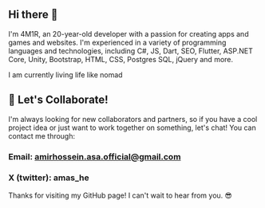 ## Hi there 👋
I'm 4M1R, an 20-year-old developer with a passion for creating apps and games and websites. I'm experienced in a variety of programming languages and technologies, including C#, JS, Dart, SEO, Flutter, ASP.NET Core, Unity, Bootstrap, HTML, CSS, Postgres SQL, jQuery and more.

I am currently living life like nomad

## 🤝 Let's Collaborate! 
I'm always looking for new collaborators and partners, so if you have a cool project idea or just want to work together on something, let's chat! You can contact me through:

### Email: amirhossein.asa.official@gmail.com
### X (twitter): amas_he

Thanks for visiting my GitHub page! I can't wait to hear from you. 😎
